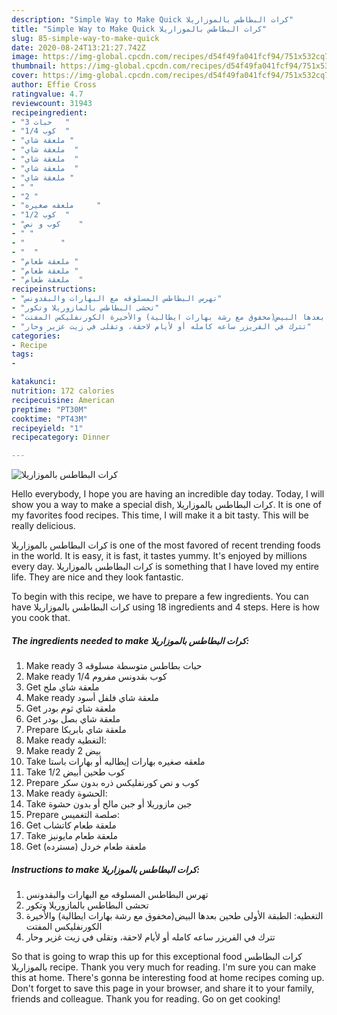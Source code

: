 ```yaml
---
description: "Simple Way to Make Quick كرات البطاطس بالموزاريلا"
title: "Simple Way to Make Quick كرات البطاطس بالموزاريلا"
slug: 85-simple-way-to-make-quick
date: 2020-08-24T13:21:27.742Z
image: https://img-global.cpcdn.com/recipes/d54f49fa041fcf94/751x532cq70/الصورة-الرئيسية-لوصفةكرات-البطاطس-بالموزاريلا.jpg
thumbnail: https://img-global.cpcdn.com/recipes/d54f49fa041fcf94/751x532cq70/الصورة-الرئيسية-لوصفةكرات-البطاطس-بالموزاريلا.jpg
cover: https://img-global.cpcdn.com/recipes/d54f49fa041fcf94/751x532cq70/الصورة-الرئيسية-لوصفةكرات-البطاطس-بالموزاريلا.jpg
author: Effie Cross
ratingvalue: 4.7
reviewcount: 31943
recipeingredient:
- "3 حبات   "
- "1/4 كوب  "
- "ملعقة شاي "
- "ملعقة شاي  "
- "ملعقة شاي  "
- "ملعقة شاي  "
- "ملعقة شاي "
- " "
- "2 "
- "ملعقه صغيره     "
- "1/2 كوب  "
- "كوب و نص    "
- " "
- "        "
- "  "
- "ملعقة طعام "
- "ملعقة طعام "
- "ملعقة طعام  "
recipeinstructions:
- "تهرس البطاطس المسلوقه مع البهارات والبقدونس"
- "تحشى البطاطس بالمازوريلا وتكور"
- "التغطيه: الطبقة الأولى طحين بعدها البيض(مخفوق مع رشة بهارات ايطالية) والأخيرة الكورنفليكس المفتت"
- "تترك في الفريزر ساعه كامله أو لأيام لاحقة، وتقلى في زيت غزير وحار"
categories:
- Recipe
tags:
- 

katakunci:  
nutrition: 172 calories
recipecuisine: American
preptime: "PT30M"
cooktime: "PT43M"
recipeyield: "1"
recipecategory: Dinner

---
```



![كرات البطاطس بالموزاريلا](https://img-global.cpcdn.com/recipes/d54f49fa041fcf94/751x532cq70/الصورة-الرئيسية-لوصفةكرات-البطاطس-بالموزاريلا.jpg)

Hello everybody, I hope you are having an incredible day today. Today, I will show you a way to make a special dish, كرات البطاطس بالموزاريلا. It is one of my favorites food recipes. This time, I will make it a bit tasty. This will be really delicious.

كرات البطاطس بالموزاريلا is one of the most favored of recent trending foods in the world. It is easy, it is fast, it tastes yummy. It's enjoyed by millions every day. كرات البطاطس بالموزاريلا is something that I have loved my entire life. They are nice and they look fantastic.




To begin with this recipe, we have to prepare a few ingredients. You can have كرات البطاطس بالموزاريلا using 18 ingredients and 4 steps. Here is how you cook that.

<!--inarticleads1-->

##### The ingredients needed to make كرات البطاطس بالموزاريلا:

1. Make ready 3 حبات بطاطس متوسطة مسلوقه
1. Make ready 1/4 كوب بقدونس مفروم
1. Get ملعقة شاي ملح
1. Make ready ملعقة شاي فلفل أسود
1. Get ملعقة شاي ثوم بودر
1. Get ملعقة شاي بصل بودر
1. Prepare ملعقة شاي بابريكا
1. Make ready  التغطية:
1. Make ready 2 بيض
1. Take ملعقه صغيره بهارات إيطاليه أو بهارات باستا
1. Take 1/2 كوب طحين أبيض
1. Prepare كوب و نص كورنفليكس ذره بدون سكر
1. Make ready  الحشوة:
1. Take  جبن مازوريلا أو جبن مالح أو بدون حشوة
1. Prepare  صلصة التغميس:
1. Get ملعقة طعام كاتشاب
1. Take ملعقة طعام مايونيز
1. Get ملعقة طعام خردل (مسترده)




<!--inarticleads2-->

##### Instructions to make كرات البطاطس بالموزاريلا:

1. تهرس البطاطس المسلوقه مع البهارات والبقدونس
1. تحشى البطاطس بالمازوريلا وتكور
1. التغطيه: الطبقة الأولى طحين بعدها البيض(مخفوق مع رشة بهارات ايطالية) والأخيرة الكورنفليكس المفتت
1. تترك في الفريزر ساعه كامله أو لأيام لاحقة، وتقلى في زيت غزير وحار




So that is going to wrap this up for this exceptional food كرات البطاطس بالموزاريلا recipe. Thank you very much for reading. I'm sure you can make this at home. There's gonna be interesting food at home recipes coming up. Don't forget to save this page in your browser, and share it to your family, friends and colleague. Thank you for reading. Go on get cooking!
